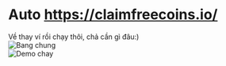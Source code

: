 # Auto https://claimfreecoins.io/
Về thay ví rồi chạy thôi, chả cần gì đâu:) <br>
![Bang chung](https://github.com/hexzzz2008/claimfreecoins_auto_bypass_antibotlinks/blob/main/image_demo/demo.png) <br>
![Demo chay](https://github.com/hexzzz2008/claimfreecoins_auto_bypass_antibotlinks/blob/main/image_demo/demo2.png)
